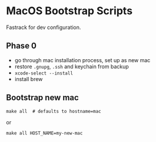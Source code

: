 # MacOS Bootstrap Scripts

Fastrack for dev configuration.

## Phase 0
- go through mac installation process, set up as new mac
- restore `.gnupg`, `.ssh` and keychain from backup
- `xcode-select --install`
- install brew

## Bootstrap new mac
```
make all  # defaults to hostname=mac
```
or
```
make all HOST_NAME=my-new-mac
```

